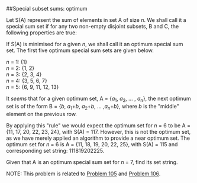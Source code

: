 ##Special subset sums: optimum

Let S(A) represent the sum of elements in set A of size <i>n</i>. We shall call it a special sum set if for any two non-empty disjoint subsets, B and C, the following properties are true:

If S(A) is minimised for a given <i>n</i>, we shall call it an optimum special sum set. The first five optimum special sum sets are given below.

<i>n</i> = 1: {1}<br><i>n</i> = 2: {1, 2}<br><i>n</i> = 3: {2, 3, 4}<br><i>n</i> = 4: {3, 5, 6, 7}<br><i>n</i> = 5: {6, 9, 11, 12, 13}

It <i>seems</i> that for a given optimum set, A = {<i>a</i><sub>1</sub>, <i>a</i><sub>2</sub>, ... , <i>a</i><sub>n</sub>}, the next optimum set is of the form B = {<i>b</i>, <i>a</i><sub>1</sub>+<i>b</i>, <i>a</i><sub>2</sub>+<i>b</i>, ... ,<i>a</i><sub>n</sub>+<i>b</i>}, where <i>b</i> is the &quot;middle&quot; element on the previous row.

By applying this &quot;rule&quot; we would expect the optimum set for <i>n</i> = 6 to be A = {11, 17, 20, 22, 23, 24}, with S(A) = 117. However, this is not the optimum set, as we have merely applied an algorithm to provide a near optimum set. The optimum set for <i>n</i> = 6 is A = {11, 18, 19, 20, 22, 25}, with S(A) = 115 and corresponding set string: 111819202225.

Given that A is an optimum special sum set for <i>n</i> = 7, find its set string.

NOTE: This problem is related to <a href="problem=105">Problem 105</a> and <a href="problem=106">Problem 106</a>.
